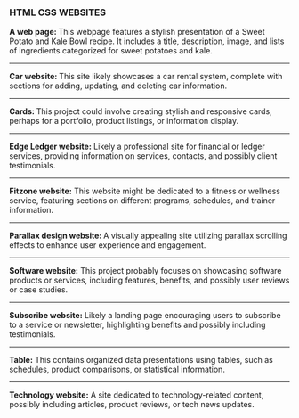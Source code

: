 <h3>HTML CSS WEBSITES</h3>
<b>A web page: </b> This webpage features a stylish presentation of a Sweet Potato and Kale Bowl recipe. It includes a title, description, image, and lists of ingredients categorized for sweet potatoes and kale.
<hr>
<b>Car website: </b>This site likely showcases a car rental system, complete with sections for adding, updating, and deleting car information.
<hr>
<b>Cards: </b>This project could involve creating stylish and responsive cards, perhaps for a portfolio, product listings, or information display.
<hr>
<b>Edge Ledger website:</b> Likely a professional site for financial or ledger services, providing information on services, contacts, and possibly client testimonials.
<hr>
<b>Fitzone website:</b> This website might be dedicated to a fitness or wellness service, featuring sections on different programs, schedules, and trainer information.
<hr>
<b>Parallax design website: </b> A visually appealing site utilizing parallax scrolling effects to enhance user experience and engagement.
<hr>
<b>Software website:</b> This project probably focuses on showcasing software products or services, including features, benefits, and possibly user reviews or case studies.
<hr>
<b>Subscribe website:</b> Likely a landing page encouraging users to subscribe to a service or newsletter, highlighting benefits and possibly including testimonials.
<hr>
<b>Table:</b> This contains organized data presentations using tables, such as schedules, product comparisons, or statistical information.
<hr>
<b>Technology website:</b> A site dedicated to technology-related content, possibly including articles, product reviews, or tech news updates.
